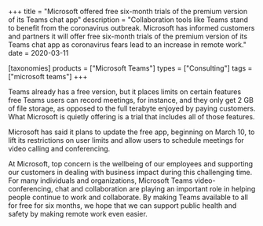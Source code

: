 +++
title = "Microsoft offered free six-month trials of the premium version of its Teams chat app"
description = "Collaboration tools like Teams stand to benefit from the coronavirus outbreak. Microsoft has informed customers and partners it will offer free six-month trials of the premium version of its Teams chat app as coronavirus fears lead to an increase in remote work."
date = 2020-03-11

[taxonomies]
products = ["Microsoft Teams"]
types = ["Consulting"]
tags = ["microsoft teams"]
+++

Teams already has a free version, but it places limits on certain
features free Teams users can record meetings, for instance, and they
only get 2 GB of file storage, as opposed to the full terabyte enjoyed
by paying customers. What Microsoft is quietly offering is a trial that
includes all of those features.

Microsoft has said it plans to update the free app, beginning on March
10, to lift its restrictions on user limits and allow users to schedule
meetings for video calling and conferencing.

At Microsoft, top concern is the wellbeing of our employees and
supporting our customers in dealing with business impact during this
challenging time. For many individuals and organizations, Microsoft
Teams video-conferencing, chat and collaboration are playing an
important role in helping people continue to work and collaborate. By
making Teams available to all for free for six months, we hope that we
can support public health and safety by making remote work even easier.